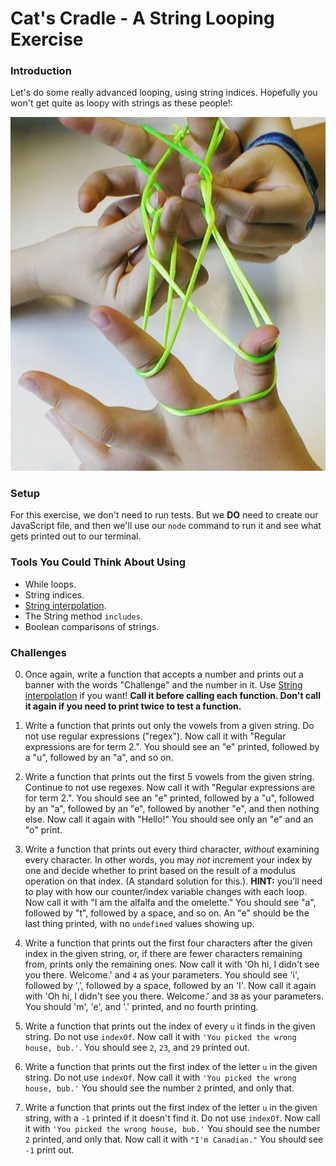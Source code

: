 # Cat's Cradle - A String Looping Exercise

### Introduction

Let's do some really advanced looping, using string indices. Hopefully you won't get quite as loopy with strings as these people!:

![co-operative cats cradle](./assets/cats-cradle.jpg)


### Setup

For this exercise, we don't need to run tests. But we **DO** need to create our JavaScript file, and then we'll use our `node` command to run it and see what gets printed out to our terminal.


### Tools You Could Think About Using

* While loops.
* String indices.
* [String interpolation](https://dmitripavlutin.com/string-interpolation-in-javascript/).
* The String method `includes`.
* Boolean comparisons of strings.


### Challenges


0. Once again, write a function that accepts a number and prints out a banner with the words "Challenge" and the number in it. Use [String interpolation](https://dmitripavlutin.com/string-interpolation-in-javascript/) if you want! **Call it before calling each function. Don't call it again if you need to print twice to test a function.**

1. Write a function that prints out only the vowels from a given string. Do not use regular expressions ("regex"). Now call it with "Regular expressions are for term 2.". You should see an "e" printed, followed by a "u", followed by an "a", and so on.

2. Write a function that prints out the first 5 vowels from the given string. Continue to not use regexes. Now call it with "Regular expressions are for term 2.". You should see an "e" printed, followed by a "u", followed by an "a", followed by an "e", followed by another "e", and then nothing else. Now call it again with "Hello!" You should see only an "e" and an "o" print.

3. Write a function that prints out every third character, _without_ examining every character. In other words, you may _not_ increment your index by one and decide whether to print based on the result of a modulus operation on that index. (A standard solution for this.). **HINT:** you'll need to play with how our counter/index variable changes with each loop. Now call it with "I am the alfalfa and the omelette." You should see "a", followed by "t", followed by a space, and so on. An "e" should be the last thing printed, with no `undefined` values showing up.

4. Write a function that prints out the first four characters after the given index in the given string, or, if there are fewer characters remaining from, prints only the remaining ones. Now call it with 'Oh hi, I didn't see you there. Welcome.' and `4` as your parameters. You should see 'i', followed by ',', followed by a space, followed by an 'I'. Now call it again with 'Oh hi, I didn't see you there. Welcome.' and `38` as your parameters. You should 'm', 'e', and '.' printed, and no fourth printing.

5. Write a function that prints out the index of every `u` it finds in the given string. Do not use `indexOf`. Now call it with `'You picked the wrong house, bub.'`. You should see `2`, `23`, and `29` printed out.

6. Write a function that prints out the first index of the letter `u` in the given string. Do not use `indexOf`. Now call it with `'You picked the wrong house, bub.'` You should see the number `2` printed, and only that.

7. Write a function that prints out the first index of the letter `u` in the given string, with a `-1` printed if it doesn't find it. Do not use `indexOf`. Now call it with `'You picked the wrong house, bub.'` You should see the number `2` printed, and only that. Now call it with `"I'm Canadian."` You should see `-1` print out.
